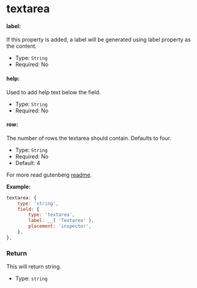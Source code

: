 # textarea

#### label:

If this property is added, a label will be generated using label property as the content.

- Type: `String`
- Required: No

#### help:

Used to add help text below the field.

- Type: `String`
- Required: No

#### row:

The number of rows the textarea should contain. Defaults to four.

- Type: `String`
- Required: No
- Default: 4

For more read gutenberg [readme](https://github.com/WordPress/gutenberg/tree/master/components/textarea-control).

**Example:**

```js
textarea: {
	type: 'string',
	field: {
		type: 'textarea',
		label: __( 'Textarea' ),
		placement: 'inspector',
	},
},
```

### Return

This will return string.

- Type: `string`
